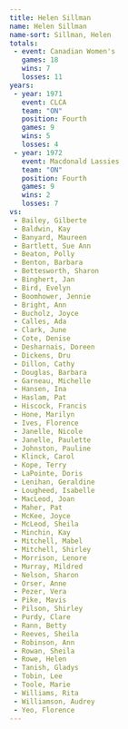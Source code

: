 ```yaml
---
title: Helen Sillman
name: Helen Sillman
name-sort: Sillman, Helen
totals:
 - event: Canadian Women's
   games: 18
   wins: 7
   losses: 11
years:
 - year: 1971
   event: CLCA
   team: "ON"
   position: Fourth
   games: 9
   wins: 5
   losses: 4
 - year: 1972
   event: Macdonald Lassies
   team: "ON"
   position: Fourth
   games: 9
   wins: 2
   losses: 7
vs:
 - Bailey, Gilberte
 - Baldwin, Kay
 - Banyard, Maureen
 - Bartlett, Sue Ann
 - Beaton, Polly
 - Benton, Barbara
 - Bettesworth, Sharon
 - Binghert, Jan
 - Bird, Evelyn
 - Boomhower, Jennie
 - Bright, Ann
 - Bucholz, Joyce
 - Calles, Ada
 - Clark, June
 - Cote, Denise
 - Desharnais, Doreen
 - Dickens, Dru
 - Dillon, Cathy
 - Douglas, Barbara
 - Garneau, Michelle
 - Hansen, Ina
 - Haslam, Pat
 - Hiscock, Francis
 - Hone, Marilyn
 - Ives, Florence
 - Janelle, Nicole
 - Janelle, Paulette
 - Johnston, Pauline
 - Klinck, Carol
 - Kope, Terry
 - LaPointe, Doris
 - Lenihan, Geraldine
 - Lougheed, Isabelle
 - MacLeod, Joan
 - Maher, Pat
 - McKee, Joyce
 - McLeod, Sheila
 - Minchin, Kay
 - Mitchell, Mabel
 - Mitchell, Shirley
 - Morrison, Lenore
 - Murray, Mildred
 - Nelson, Sharon
 - Orser, Anne
 - Pezer, Vera
 - Pike, Mavis
 - Pilson, Shirley
 - Purdy, Clare
 - Rann, Betty
 - Reeves, Sheila
 - Robinson, Ann
 - Rowan, Sheila
 - Rowe, Helen
 - Tanish, Gladys
 - Tobin, Lee
 - Toole, Marie
 - Williams, Rita
 - Williamson, Audrey
 - Yeo, Florence
---
```

